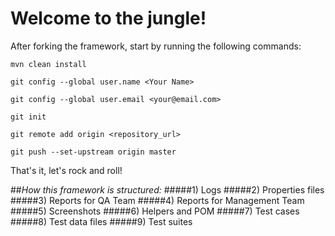 # **Welcome to the jungle!**

After forking the framework, start by running the following commands:

`mvn clean install`

`git config --global user.name <Your Name>`

`git config --global user.email <your@email.com>`

`git init`

`git remote add origin <repository_url>`

`git push --set-upstream origin master`

That's it, let's rock and roll!

##_How this framework is structured:_
#####1) Logs
#####2) Properties files
#####3) Reports for QA Team
#####4) Reports for Management Team
#####5) Screenshots
#####6) Helpers and POM
#####7) Test cases
#####8) Test data files
#####9) Test suites



